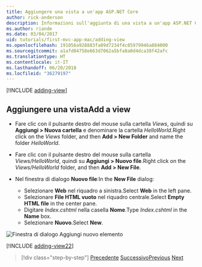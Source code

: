 ```yaml
---
title: Aggiungere una vista a un'app ASP.NET Core
author: rick-anderson
description: Informazioni sull'aggiunta di una vista a un'app ASP.NET Core.
ms.author: riande
ms.date: 03/04/2017
uid: tutorials/first-mvc-app-mac/adding-view
ms.openlocfilehash: 191056a928883fa89d7234f4c85979946a884000
ms.sourcegitcommit: a1afd04758e663d7062a5bfa8a0d4dca38f42afc
ms.translationtype: HT
ms.contentlocale: it-IT
ms.lasthandoff: 06/20/2018
ms.locfileid: "36279197"
---
```

[!INCLUDE [adding-view](../../includes/mvc-intro/adding_view1.md)]

## <a name="add-a-view"></a><span data-ttu-id="692d3-103">Aggiungere una vista</span><span class="sxs-lookup"><span data-stu-id="692d3-103">Add a view</span></span> 

* <span data-ttu-id="692d3-104">Fare clic con il pulsante destro del mouse sulla cartella *Views*, quindi su **Aggiungi > Nuova cartella** e denominare la cartella *HelloWorld*.</span><span class="sxs-lookup"><span data-stu-id="692d3-104">Right click on the *Views* folder, and then **Add > New Folder** and name the folder *HelloWorld*.</span></span>
* <span data-ttu-id="692d3-105">Fare clic con il pulsante destro del mouse sulla cartella *Views/HelloWorld*, quindi su **Aggiungi > Nuovo file**.</span><span class="sxs-lookup"><span data-stu-id="692d3-105">Right click on the *Views/HelloWorld* folder, and then **Add > New File**.</span></span>
* <span data-ttu-id="692d3-106">Nel finestra di dialogo **Nuovo file**:</span><span class="sxs-lookup"><span data-stu-id="692d3-106">In the **New File** dialog:</span></span>

  * <span data-ttu-id="692d3-107">Selezionare **Web** nel riquadro a sinistra.</span><span class="sxs-lookup"><span data-stu-id="692d3-107">Select **Web** in the left pane.</span></span>
  * <span data-ttu-id="692d3-108">Selezionare **File HTML vuoto** nel riquadro centrale.</span><span class="sxs-lookup"><span data-stu-id="692d3-108">Select **Empty HTML file** in the center pane.</span></span>
  * <span data-ttu-id="692d3-109">Digitare *Index.cshtml* nella casella **Nome**.</span><span class="sxs-lookup"><span data-stu-id="692d3-109">Type *Index.cshtml* in the **Name** box.</span></span>
  * <span data-ttu-id="692d3-110">Selezionare **Nuovo**.</span><span class="sxs-lookup"><span data-stu-id="692d3-110">Select **New**.</span></span>

![Finestra di dialogo Aggiungi nuovo elemento](adding-view/_static/add_view.png)

[!INCLUDE [adding-view22](../../includes/mvc-intro/adding_view2.md)]

> [!div class="step-by-step"]
> <span data-ttu-id="692d3-112">[Precedente](adding-controller.md)
> [Successivo](adding-model.md)</span><span class="sxs-lookup"><span data-stu-id="692d3-112">[Previous](adding-controller.md)
[Next](adding-model.md)</span></span>
